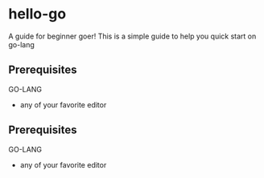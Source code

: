 # hello-go

A guide for beginner goer!
This is a simple guide to help you quick start on go-lang

## Prerequisites
GO-LANG

* any of your favorite editor 






## Prerequisites
GO-LANG

* any of your favorite editor 




